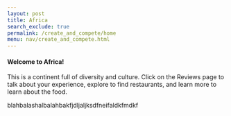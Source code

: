 ```yaml
---
layout: post 
title: Africa
search_exclude: true
permalink: /create_and_compete/home
menu: nav/create_and_compete.html
---
```


<h4>Welcome to Africa!</h4>

This is a continent full of diversity and culture. Click on the Reviews page to talk about your experience, explore to find restaurants, and learn more to learn about the food. 

blahbalashalbalahbakfjdljaljksdfneifaldkfmdkf